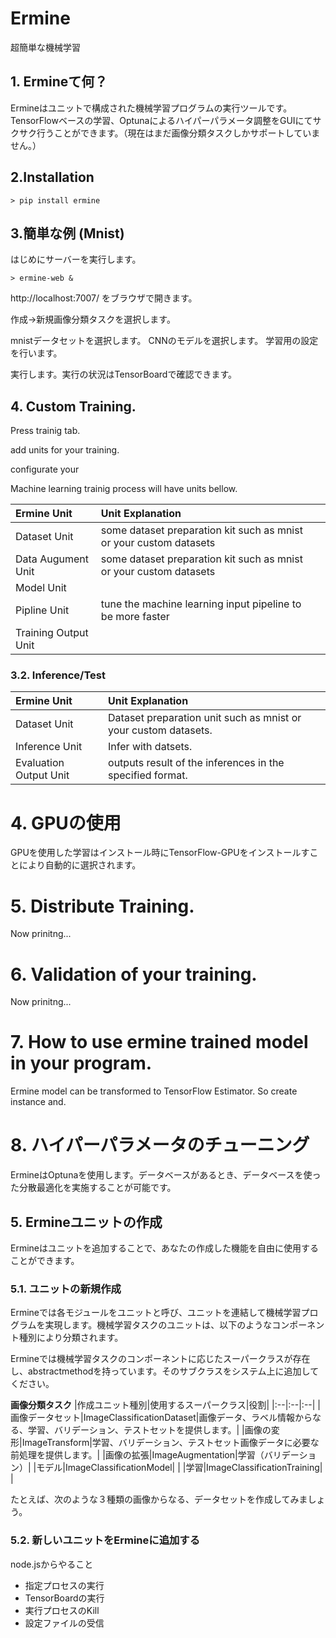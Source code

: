 # Ermine

超簡単な機械学習

## 1. Ermineて何？

Ermineはユニットで構成された機械学習プログラムの実行ツールです。TensorFlowベースの学習、Optunaによるハイパーパラメータ調整をGUIにてサクサク行うことができます。（現在はまだ画像分類タスクしかサポートしていません。）

## 2.Installation

```
> pip install ermine

```

## 3.簡単な例 (Mnist)

はじめにサーバーを実行します。

```
> ermine-web &

```

http://localhost:7007/ をブラウザで開きます。

作成->新規画像分類タスクを選択します。

mnistデータセットを選択します。
CNNのモデルを選択します。
学習用の設定を行います。

実行します。実行の状況はTensorBoardで確認できます。

## 4. Custom Training.

Press trainig tab.

add units for your training.

configurate your 

Machine learning trainig process will have units bellow.

|Ermine Unit|Unit Explanation| |
|:--|:--|:--|
|Dataset Unit|some dataset preparation kit such as mnist or your custom datasets| |
|Data Augument Unit|some dataset preparation kit such as mnist or your custom datasets| |
|Model Unit| | |
|Pipline Unit|tune the machine learning input pipeline to be more faster| |
|Training Output Unit| | |

### 3.2. Inference/Test

|Ermine Unit|Unit Explanation| |
|:--|:--|:--|
|Dataset Unit|Dataset preparation unit such as mnist or your custom datasets.| |
|Inference Unit|Infer with datsets.| |
|Evaluation Output Unit|outputs result of the inferences in the specified format.|

# 4. GPUの使用

GPUを使用した学習はインストール時にTensorFlow-GPUをインストールすことにより自動的に選択されます。


# 5. Distribute Training.

Now prinitng...

# 6. Validation of your training.

Now prinitng...


# 7. How to use ermine trained model in your program.



Ermine model can be transformed to TensorFlow Estimator. So create instance and.

# 8. ハイパーパラメータのチューニング

ErmineはOptunaを使用します。データベースがあるとき、データベースを使った分散最適化を実施することが可能です。





## 5. Ermineユニットの作成

Ermineはユニットを追加することで、あなたの作成した機能を自由に使用することができます。

### 5.1.  ユニットの新規作成

Ermineでは各モジュールをユニットと呼び、ユニットを連結して機械学習プログラムを実現します。機械学習タスクのユニットは、以下のようなコンポーネント種別により分類されます。

Ermineでは機械学習タスクのコンポーネントに応じたスーパークラスが存在し、abstractmethodを持っています。そのサブクラスをシステム上に追加してください。

__画像分類タスク__
|作成ユニット種別|使用するスーパークラス|役割|
|:--|:--|:--|
|画像データセット|ImageClassificationDataset|画像データ、ラベル情報からなる、学習、バリデーション、テストセットを提供します。|
|画像の変形|ImageTransform|学習、バリデーション、テストセット画像データに必要な前処理を提供します。|
|画像の拡張|ImageAugmentation|学習（バリデーション）|
|モデル|ImageClassificationModel| |
|学習|ImageClassificationTraining| |

たとえば、次のような３種類の画像からなる、データセットを作成してみましょう。



### 5.2. 新しいユニットをErmineに追加する


node.jsからやること

* 指定プロセスの実行
* TensorBoardの実行
* 実行プロセスのKill
* 設定ファイルの受信






